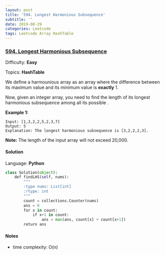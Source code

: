 ```yaml
---
layout: post
title: '594. Longest Harmonious Subsequence'
subtitle: ''
date: 2019-08-29
categories: Leetcode
tags: Leetcode Array HashTable
---
```

### [594\. Longest Harmonious Subsequence](https://leetcode.com/problems/longest-harmonious-subsequence/)

Difficulty: **Easy**

Topics: **HashTable**


We define a harmounious array as an array where the difference between its maximum value and its minimum value is **exactly** 1.

Now, given an integer array, you need to find the length of its longest harmonious subsequence among all its possible .

**Example 1:**

```
Input: [1,3,2,2,5,2,3,7]
Output: 5
Explanation: The longest harmonious subsequence is [3,2,2,2,3].
```

**Note:** The length of the input array will not exceed 20,000.


#### Solution

Language: **Python**

```python
class Solution(object):
    def findLHS(self, nums):
        """
        :type nums: List[int]
        :rtype: int
        """
        count = collections.Counter(nums)
        ans = 0
        for x in count:
            if x+1 in count:
                ans = max(ans, count[x] + count[x+1])
        return ans        
```

#### Notes
- time complexity: O(n)